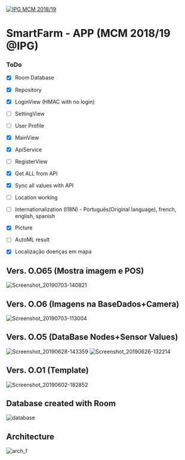 <a href="http://mcm.ipg.pt"><img src="http://www.ipg.pt/website/imgs/logotipo_ipg.jpg" title="IPG(MCM)" alt="IPG MCM 2018/19"></a>

# SmartFarm - APP (MCM 2018/19 @IPG)

### ToDo
- [x] Room Database
- [x] Repository
- [x] LoginView (HMAC with no login)
- [ ] SettingView
- [ ] User Profile
- [x] MainView
- [x] ApiService
- [ ] RegisterView
- [x] Get ALL from API
- [x] Sync all values with API
- [ ] Location working
- [ ] Internationalization (I18N) - Português(Original language), french, english, spanish
- [x] Picture
- [ ] AutoML result
- [X] Localização doenças em mapa


## Vers. O.O65 (Mostra imagem e POS)
![Screenshot_20190703-140821](https://user-images.githubusercontent.com/2634610/60594217-59e2b700-9d9c-11e9-9652-40658ccc5730.png)

## Vers. O.O6 (Imagens na BaseDados+Camera)
![Screenshot_20190703-113004](https://user-images.githubusercontent.com/2634610/60584919-5e9c7080-9d86-11e9-81b2-285e58247f06.png)

## Vers. O.O5 (DataBase Nodes+Sensor Values)
![Screenshot_20190628-143359](https://user-images.githubusercontent.com/2634610/60449184-f8e1a480-9c1e-11e9-9f8f-df13ff3a3eb4.png)
![Screenshot_20190626-132214](https://user-images.githubusercontent.com/2634610/60449251-229acb80-9c1f-11e9-873c-71708502d24b.png)

## Vers. O.O1 (Template)
![Screenshot_20190602-182852](https://user-images.githubusercontent.com/2634610/58764911-d8adbf80-8564-11e9-8381-6e175939c0e1.png)


## Database created with Room
![database](https://user-images.githubusercontent.com/2634610/58764875-57562d00-8564-11e9-81f7-60eca5da45cf.PNG)


## Architecture
![arch_f](https://user-images.githubusercontent.com/2634610/53636185-3570a580-3c17-11e9-8000-3d8d2916fae0.PNG)
